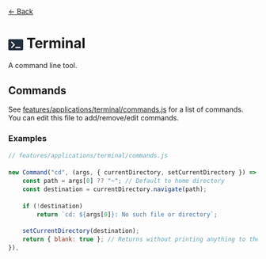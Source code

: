 [← Back](../README.md)

# <img src="../../../../public/media/applications/icons/terminal.svg" width=30 height=30 style="vertical-align: middle; background: none;"/> Terminal 

A command line tool.

## Commands

See [features/applications/terminal/commands.js](../../../../src/features/applications/terminal/commands.js) for a list of commands. You can edit this file to add/remove/edit commands.

### Examples

```js
// features/applications/terminal/commands.js

new Command("cd", (args, { currentDirectory, setCurrentDirectory }) => {
	const path = args[0] ?? "~"; // Default to home directory
	const destination = currentDirectory.navigate(path);

	if (!destination)
		return `cd: ${args[0]}: No such file or directory`;

	setCurrentDirectory(destination);
	return { blank: true }; // Returns without printing anything to the terminal
}),
```